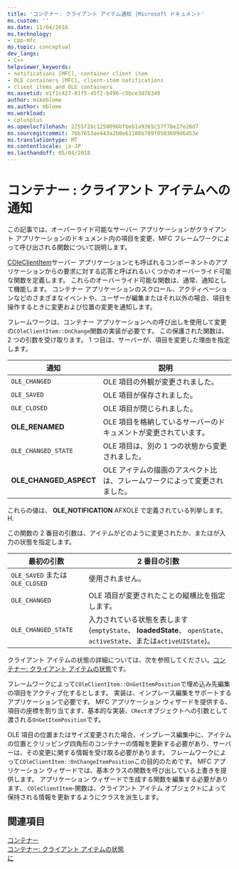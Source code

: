 ```yaml
---
title: 'コンテナー: クライアント アイテム通知 |Microsoft ドキュメント'
ms.custom: ''
ms.date: 11/04/2016
ms.technology:
- cpp-mfc
ms.topic: conceptual
dev_langs:
- C++
helpviewer_keywords:
- notifications [MFC], container client item
- OLE containers [MFC], client-item notifications
- client items and OLE containers
ms.assetid: e1f1c427-01f5-45f2-b496-c5bce3d76340
author: mikeblome
ms.author: mblome
ms.workload:
- cplusplus
ms.openlocfilehash: 2255f28c1250096bfbeb1a9365c57f78e17e20d7
ms.sourcegitcommit: 76b7653ae443a2b8eb1186b789f8503609d6453e
ms.translationtype: MT
ms.contentlocale: ja-JP
ms.lasthandoff: 05/04/2018
---
```

# <a name="containers-client-item-notifications"></a>コンテナー : クライアント アイテムへの通知
この記事では、オーバーライド可能なサーバー アプリケーションがクライアント アプリケーションのドキュメント内の項目を変更、MFC フレームワークによって呼び出される関数について説明します。  
  
 [COleClientItem](../mfc/reference/coleclientitem-class.md)サーバー アプリケーションとも呼ばれるコンポーネントのアプリケーションからの要求に対する応答と呼ばれるいくつかのオーバーライド可能な関数を定義します。 これらのオーバーライド可能な関数は、通常、通知として機能します。 コンテナー アプリケーションのスクロール、アクティベーションなどのさまざまなイベントや、ユーザーが編集またはそれ以外の場合、項目を操作するときに変更および位置の変更を通知します。  
  
 フレームワークは、コンテナー アプリケーションへの呼び出しを使用して変更の`COleClientItem::OnChange`関数の実装が必要です。 この保護された関数は、2 つの引数を受け取ります。 1 つ目は、サーバーが、項目を変更した理由を指定します。  
  
|通知|説明|  
|------------------|-------------|  
|`OLE_CHANGED`|OLE 項目の外観が変更されました。|  
|`OLE_SAVED`|OLE 項目が保存されました。|  
|`OLE_CLOSED`|OLE 項目が閉じられました。|  
|**OLE_RENAMED**|OLE 項目を格納しているサーバーのドキュメントが変更されています。|  
|`OLE_CHANGED_STATE`|OLE 項目は、別の 1 つの状態から変更されました。|  
|**OLE_CHANGED_ASPECT**|OLE アイテムの描画のアスペクト比は、フレームワークによって変更されました。|  
  
 これらの値は、 **OLE_NOTIFICATION** AFXOLE で定義されている列挙します。H.  
  
 この関数の 2 番目の引数は、アイテムがどのように変更されたか、またはが入力の状態を指定します。  
  
|最初の引数|2 番目の引数|  
|----------------------------|---------------------|  
|`OLE_SAVED` または `OLE_CLOSED`|使用されません。|  
|`OLE_CHANGED`|OLE 項目が変更されたことの縦横比を指定します。|  
|`OLE_CHANGED_STATE`|入力されている状態を表します (`emptyState`、 **loadedState**、 `openState`、 `activeState`、または`activeUIState`)。|  
  
 クライアント アイテムの状態の詳細については、次を参照してください。[コンテナー: クライアント アイテムの状態](../mfc/containers-client-item-states.md)です。  
  
 フレームワークによって`COleClientItem::OnGetItemPosition`で埋め込み先編集の項目をアクティブ化するとします。 実装は、インプレース編集をサポートするアプリケーションで必要です。 MFC アプリケーション ウィザードを提供する、項目の座標を割り当てます、基本的な実装、`CRect`オブジェクトへの引数として渡される`OnGetItemPosition`です。  
  
 OLE 項目の位置またはサイズ変更された場合、インプレース編集中に、アイテムの位置とクリッピング四角形のコンテナーの情報を更新する必要があり、サーバーは、その変更に関する情報を受け取る必要があります。 フレームワークによって`COleClientItem::OnChangeItemPosition`この目的のためです。 MFC アプリケーション ウィザードでは、基本クラスの関数を呼び出している上書きを提供します。 アプリケーション ウィザードで生成する関数を編集する必要があります、 `COleClientItem`-関数は、クライアント アイテム オブジェクトによって保持される情報を更新するようにクラスを派生します。  
  
## <a name="see-also"></a>関連項目  
 [コンテナー](../mfc/containers.md)   
 [コンテナー: クライアント アイテムの状態](../mfc/containers-client-item-states.md)   
 [に](../mfc/reference/coleclientitem-class.md#onchangeitemposition)

